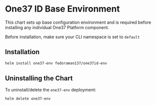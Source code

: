 # One37 ID Base Environment

This chart sets up base configuration environment and is required before installing any individual One37 Platform component.

Before installation, make sure your CLI namespace is set to `default`

## Installation

``` bash
helm install one37-env fedoraman137/one37id-env
```

## Uninstalling the Chart

To uninstall/delete the `one37-env` deployment:
```bash
helm delete one37-env
```